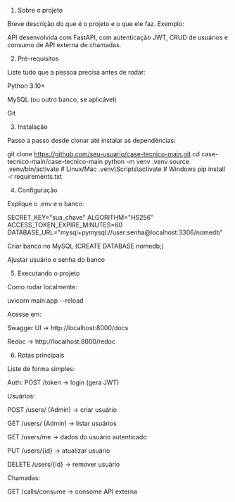 1. Sobre o projeto

Breve descrição do que é o projeto e o que ele faz.
Exemplo:

API desenvolvida com FastAPI, com autenticação JWT, CRUD de usuários e consumo de API externa de chamadas.

2. Pré-requisitos

Liste tudo que a pessoa precisa antes de rodar:

Python 3.10+

MySQL (ou outro banco, se aplicável)

Git

3. Instalação

Passo a passo desde clonar até instalar as dependências:

git clone https://github.com/seu-usuario/case-tecnico-main.git
cd case-tecnico-main/case-tecnico-main
python -m venv .venv
source .venv/bin/activate   # Linux/Mac
.venv\Scripts\activate      # Windows
pip install -r requirements.txt

4. Configuração

Explique o .env e o banco:

SECRET_KEY="sua_chave"
ALGORITHM="HS256"
ACCESS_TOKEN_EXPIRE_MINUTES=60
DATABASE_URL="mysql+pymysql://user:senha@localhost:3306/nomedb"


Criar banco no MySQL (CREATE DATABASE nomedb;)

Ajustar usuário e senha do banco

5. Executando o projeto

Como rodar localmente:

uvicorn main:app --reload


Acesse em:

Swagger UI → http://localhost:8000/docs

Redoc → http://localhost:8000/redoc

6. Rotas principais

Liste de forma simples:

Auth: POST /token → login (gera JWT)

Usuários:

POST /users/ (Admin) → criar usuário

GET /users/ (Admin) → listar usuários

GET /users/me → dados do usuário autenticado

PUT /users/{id} → atualizar usuário

DELETE /users/{id} → remover usuário

Chamadas:

GET /calls/consume → consome API externa
